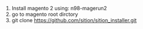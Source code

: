 1. Install magento 2 using: n98-magerun2
2. go to magento root dirctory 
3. git clone https://github.com/sition/sition_installer.git